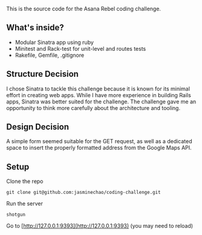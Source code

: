 This is the source code for the Asana Rebel coding challenge.

What's inside?
--------------

* Modular Sinatra app using ruby
* Minitest and Rack-test for unit-level and routes tests
* Rakefile, Gemfile, .gitignore

Structure Decision
------------------

I chose Sinatra to tackle this challenge because it is known for its minimal effort in creating web apps. While I have more experience in building Rails apps, Sinatra was better suited for the challenge. The challenge gave me an opportunity to think more carefully about the architecture and tooling.

Design Decision
------------------

A simple form seemed suitable for the GET request, as well as a dedicated space to insert the properly formatted address from the Google Maps API.

Setup
-----

Clone the repo

    git clone git@github.com:jasminechao/coding-challenge.git

Run the server

    shotgun

Go to [http://127.0.0.1:9393](http://127.0.0.1:9393) (you may need to reload)
